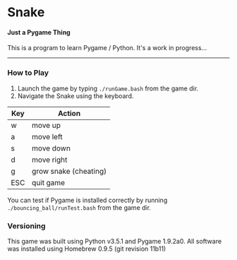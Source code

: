 # Snake
#### Just a Pygame Thing

This is a program to learn Pygame / Python. It's a work in progress... 

---

### How to Play
1. Launch the game by typing `./runGame.bash` from the game dir. 
2. Navigate the Snake using the keyboard. 

  | Key         | Action                |
  | ----------- | --------------------- |
  | w           | move up               |
  | a           | move left             |
  | s           | move down             |
  | d           | move right            |
  | g           | grow snake (cheating) |
  | ESC         | quit game             |

You can test if Pygame is installed correctly by running `./bouncing_ball/runTest.bash` from the game dir.

### Versioning
This game was built using Python v3.5.1 and Pygame 1.9.2a0.
All software was installed using Homebrew 0.9.5 (git revision 11b11)


